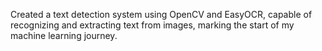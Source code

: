 Created a text detection system using OpenCV and EasyOCR, capable of recognizing and extracting text from images, marking the start of my machine learning journey.
